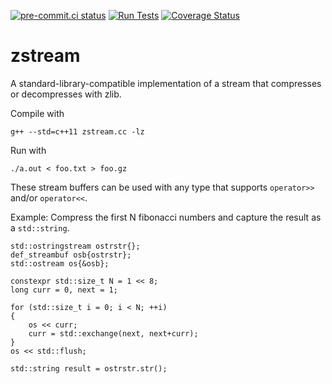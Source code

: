 [![pre-commit.ci status](https://results.pre-commit.ci/badge/github/ngober/zstream/main.svg)](https://results.pre-commit.ci/latest/github/ngober/zstream/main)
[![Run Tests](https://github.com/ngober/zstream/actions/workflows/test.yml/badge.svg)](https://github.com/ngober/zstream/actions/workflows/test.yml)
[![Coverage Status](https://coveralls.io/repos/github/ngober/zstream/badge.svg?branch=main)](https://coveralls.io/github/ngober/zstream?branch=main)

# zstream
A standard-library-compatible implementation of a stream that compresses or decompresses with zlib.

Compile with

    g++ --std=c++11 zstream.cc -lz

Run with

    ./a.out < foo.txt > foo.gz

These stream buffers can be used with any type that supports `operator>>` and/or `operator<<`.

Example: Compress the first N fibonacci numbers and capture the result as a `std::string`.

    std::ostringstream ostrstr{};
    def_streambuf osb{ostrstr};
    std::ostream os{&osb};

    constexpr std::size_t N = 1 << 8;
    long curr = 0, next = 1;

    for (std::size_t i = 0; i < N; ++i)
    {
        os << curr;
        curr = std::exchange(next, next+curr);
    }
    os << std::flush;
    
    std::string result = ostrstr.str();
